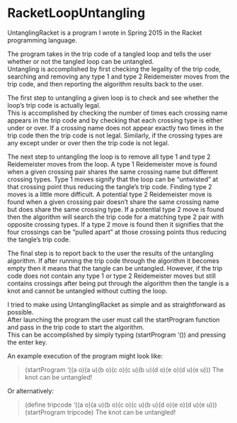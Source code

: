 # RacketLoopUntangling
UntanglingRacket is a program I wrote in Spring 2015 in the Racket programming language.  

The program takes in the trip code of a tangled loop and tells the user whether or not the tangled loop can be untangled.  
Untangling is accomplished by first checking the legality of the trip code, searching and removing any type 1 and type 2 
Reidemeister moves from the trip code, and then reporting the algorithm results back to the user.

The first step to untangling a given loop is to check and see whether the loop’s trip code is actually legal.  
This is accomplished by checking the number of times each crossing name appears in the trip code and by checking that each 
crossing type is either under or over.  If a crossing name does not appear exactly two times in the trip code then the trip 
code is not legal.  Similarly, if the crossing types are any except under or over then the trip code is not legal.

The next step to untangling the loop is to remove all type 1 and type 2 Reidemeister moves from the loop.  A type 1 Reidemeister 
move is found when a given crossing pair shares the same crossing name but different crossing types.  Type 1 moves signify that 
the loop can be “untwisted” at that crossing point thus reducing the tangle’s trip code.  Finding type 2 moves is a little more 
difficult.  A potential type 2 Reidemeister move is found when a given crossing pair doesn’t share the same crossing name but 
does share the same crossing type.  If a potential type 2 move is found then the algorithm will search the trip code for a 
matching type 2 pair with opposite crossing types.  If a type 2 move is found then it signifies that the four crossings can 
be “pulled apart” at those crossing points thus reducing the tangle’s trip code.

The final step is to report back to the user the results of the untangling algorithm.  If after running the trip code through 
the algorithm it becomes empty then it means that the tangle can be untangled.  However, if the trip code does not contain any 
type 1 or type 2 Reidemeister moves but still contains crossings after being put through the algorithm then the tangle is a 
knot and cannot be untangled without cutting the loop.

I tried to make using UntanglingRacket as simple and as straightforward as possible.  
After launching the program the user must call the startProgram function and pass in the trip code to start the algorithm.  
This can be accomplished by simply typing (startProgram ‘(<trip code goes here>)) and pressing the enter key.  

An example execution of the program might look like:
> (startProgram ‘((a o)(a u)(b o)(c o)(c u)(b u)(d o)(e o)(d u)(e u)))
> The knot can be untangled!

Or alternatively:
> (define tripcode ‘((a o)(a u)(b o)(c o)(c u)(b u)(d o)(e o)(d u)(e u)))
> (startProgram tripcode)
> The knot can be untangled!

